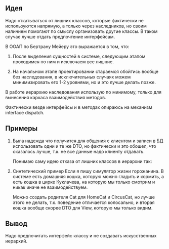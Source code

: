 ## Идея

Надо откатываться от лишних классов, которые фактически не используются напрямую, а только через наследников, но своим наличием помогают по смыслу организовать другие классы. В таком случае лучше отдать предпочтение интерфейсам.

В ООАП по Бертрану Мейеру это выражается в том, что:

1. После выделения сущностей в системе, следующим этапом проходимся по ним и исключаем все лишние.

2. На начальном этапе проектировании стараемся обойтись вообще без наследования, в исключительных случаях можем минимизировать его 1-2 уровнями, но и это лучше делать позже.

В работе иерархию наследования использую по минимому, только для вынесения каркаса взаимодействия методов.

Фактически везде интерфейсы и в методах опираюсь на механизм interface dispatch.

## Примеры

1. Была надежда что получится для общения с клиентом и записи в БД использовать одни и те же DTO, но фактически и это обошел, что оказалось лучше, т.к. не все данные надо клиенту отдавать.

   Понимаю саму идею отказа от лишних классов в иерархии так:

2. Синтетический пример
Если я пишу симулятор жизни горожанина. В системе есть домашняя кошка, которую можно гладить и кормить, а есть кошка в цирке Куклачева, на которую мы только смотрим и никак иначе не взаимодействуем.

   Можно создать родителя Cat для HomeCat и CircusCat, но лучше этого не делать, т.к. поведение отличается колосально, и вторая кошка вообще скорее DTO для View, которую мы только видим.

## Вывод

Надо предпочитать интерфейс классу и не создавать искусственных иерархий.
